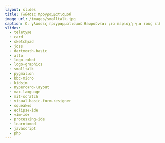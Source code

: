 ```yaml
---
layout: slides
title: Γλώσσες προγραμματισμού 
image_url: /images/smalltalk.jpg
caption: Οι γλώσσες προγραμματισμού θεωρούνται μια περιοχή για τους ειδικούς και τους κατασκευαστές των συστημάτων, αλλά στην πράξη ο προγραμματιστής είναι απλά ένας ακόμη χρήστης, με περισσότερες γνώσεις, δεξιότητες, και δυνατότητες.
slides:
  - teletype
  - card
  - sketchpad
  - joss
  - dartmouth-basic 
  - alto
  - logo-robot
  - logo-graphics
  - smalltalk
  - pygmalion
  - bbc-micro
  - kidsim
  - hypercard-layout
  - max-language
  - mit-scratch
  - visual-basic-form-designer
  - squeakos
  - eclipse-ide
  - vim-ide
  - processing-ide 
  - learntomod
  - javascript
  - php
---
```

